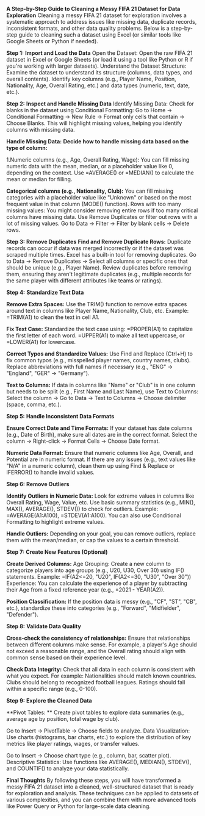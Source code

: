 **A Step-by-Step Guide to Cleaning a Messy FIFA 21 Dataset for Data Exploration**
Cleaning a messy FIFA 21 dataset for exploration involves a systematic approach to address issues like missing data, duplicate records, inconsistent formats, and other data quality problems. Below is a step-by-step guide to cleaning such a dataset using Excel (or similar tools like Google Sheets or Python if needed).

**Step 1:**
**Import and Load the Data**
Open the Dataset:
Open the raw FIFA 21 dataset in Excel or Google Sheets (or load it using a tool like Python or R if you're working with larger datasets).
Understand the Dataset Structure:
Examine the dataset to understand its structure (columns, data types, and overall contents).
Identify key columns (e.g., Player Name, Position, Nationality, Age, Overall Rating, etc.) and data types (numeric, text, date, etc.).

**Step 2:**
**Inspect and Handle Missing Data**
Identify Missing Data:
Check for blanks in the dataset using Conditional Formatting:
Go to Home → Conditional Formatting → New Rule → Format only cells that contain → Choose Blanks.
This will highlight missing values, helping you identify columns with missing data.

**Handle Missing Data:**
**Decide how to handle missing data based on the type of column:**

1.Numeric columns (e.g., Age, Overall Rating, Wage):
You can fill missing numeric data with the mean, median, or a placeholder value like 0, depending on the context.
Use =AVERAGE() or =MEDIAN() to calculate the mean or median for filling.

**Categorical columns (e.g., Nationality, Club):**
You can fill missing categories with a placeholder value like "Unknown" or based on the most frequent value in that column (MODE() function).
Rows with too many missing values: You might consider removing entire rows if too many critical columns have missing data. Use Remove Duplicates or filter out rows with a lot of missing values.
Go to Data → Filter → Filter by blank cells → Delete rows.

**Step 3:**
**Remove Duplicates**
**Find and Remove Duplicate Rows:**
Duplicate records can occur if data was merged incorrectly or if the dataset was scraped multiple times. Excel has a built-in tool for removing duplicates.
Go to Data → Remove Duplicates → Select all columns or specific ones that should be unique (e.g., Player Name).
Review duplicates before removing them, ensuring they aren't legitimate duplicates (e.g., multiple records for the same player with different attributes like teams or ratings).

**Step 4:**
**Standardize Text Data**

**Remove Extra Spaces:**
Use the TRIM() function to remove extra spaces around text in columns like Player Name, Nationality, Club, etc.
Example: =TRIM(A1) to clean the text in cell A1.

**Fix Text Case:**
Standardize the text case using:
=PROPER(A1) to capitalize the first letter of each word.
=UPPER(A1) to make all text uppercase, or =LOWER(A1) for lowercase.

**Correct Typos and Standardize Values:**
Use Find and Replace (Ctrl+H) to fix common typos (e.g., misspelled player names, country names, clubs).
Replace abbreviations with full names if necessary (e.g., "ENG" → "England", "GER" → "Germany").

**Text to Columns:**
If data in columns like "Name" or "Club" is in one column but needs to be split (e.g., First Name and Last Name), use Text to Columns:
Select the column → Go to Data → Text to Columns → Choose delimiter (space, comma, etc.).

**Step 5:**
**Handle Inconsistent Data Formats**

**Ensure Correct Date and Time Formats:**
If your dataset has date columns (e.g., Date of Birth), make sure all dates are in the correct format.
Select the column → Right-click → Format Cells → Choose Date format.

**Numeric Data Format:**
Ensure that numeric columns like Age, Overall, and Potential are in numeric format.
If there are any issues (e.g., text values like "N/A" in a numeric column), clean them up using Find & Replace or IFERROR() to handle invalid values.

**Step 6:**
**Remove Outliers**

**Identify Outliers in Numeric Data:**
Look for extreme values in columns like Overall Rating, Wage, Value, etc.
Use basic summary statistics (e.g., MIN(), MAX(), AVERAGE(), STDEV()) to check for outliers.
Example: =AVERAGE(A1:A100), =STDEV(A1:A100).
You can also use Conditional Formatting to highlight extreme values.

**Handle Outliers:**
Depending on your goal, you can remove outliers, replace them with the mean/median, or cap the values to a certain threshold.

**Step 7:**
**Create New Features (Optional)**

**Create Derived Columns:**
Age Grouping: Create a new column to categorize players into age groups (e.g., U20, U30, Over 30) using IF() statements.
Example: =IF(A2<=20, "U20", IF(A2<=30, "U30", "Over 30"))
Experience: You can calculate the experience of a player by subtracting their Age from a fixed reference year (e.g., =2021 - YEAR(A2)).

**Position Classification:**
If the position data is messy (e.g., "CF", "ST", "CB", etc.), standardize these into categories (e.g., "Forward", "Midfielder", "Defender").

**Step 8:**
**Validate Data Quality**

**Cross-check the consistency of relationships:**
Ensure that relationships between different columns make sense. For example, a player's Age should not exceed a reasonable range, and the Overall rating should align with common sense based on their experience level.

**Check Data Integrity:**
Check that all data in each column is consistent with what you expect. For example:
Nationalities should match known countries.
Clubs should belong to recognized football leagues.
Ratings should fall within a specific range (e.g., 0-100).

**Step 9:**
**Explore the Cleaned Data**

**Pivot Tables: **
Create pivot tables to explore data summaries (e.g., average age by position, total wage by club).

Go to Insert → PivotTable → Choose fields to analyze.
Data Visualization: Use charts (histograms, bar charts, etc.) to explore the distribution of key metrics like player ratings, wages, or transfer values.

Go to Insert → Choose chart type (e.g., column, bar, scatter plot).
Descriptive Statistics: Use functions like AVERAGE(), MEDIAN(), STDEV(), and COUNTIF() to analyze your data statistically.

**Final Thoughts**
By following these steps, you will have transformed a messy FIFA 21 dataset into a cleaned, well-structured dataset that is ready for exploration and analysis. These techniques can be applied to datasets of various complexities, and you can combine them with more advanced tools like Power Query or Python for large-scale data cleaning.



